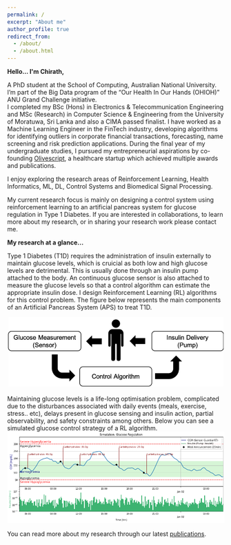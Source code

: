 ```yaml
---
permalink: /
excerpt: "About me"
author_profile: true
redirect_from: 
  - /about/
  - /about.html
---
```


**Hello... I'm Chirath,** 

A PhD student at the School of Computing, Australian National University. I’m part of the Big Data program of the “Our Health In Our Hands (OHIOH)” ANU Grand Challenge initiative. <br>I completed my BSc (Hons) in Electronics & Telecommunication Engineering and MSc (Research) in Computer Science & Engineering from the University of Moratuwa, Sri Lanka and also a CIMA passed finalist. I have worked as a Machine Learning Engineer in the FinTech industry, developing algorithms for identifying outliers in corporate financial transactions, forecasting, name screening and risk prediction applications. During the final year of my undergraduate studies, I pursued my entrepreneurial aspirations by co-founding [Olivescript](https://chirathyh.github.io/posts/olivescript/), a healthcare startup which achieved multiple awards and publications.

I enjoy exploring the research areas of Reinforcement Learning, Health Informatics, ML, DL, Control Systems and Biomedical Signal Processing.

My current research focus is mainly on designing a control system using reinforcement learning to an artificial pancreas system for glucose regulation in Type 1 Diabetes. If you are interested in collaborations, to learn more about my research, or in sharing your research work please contact me. 

**My research at a glance...**

Type 1 Diabetes (T1D) requires the administration of insulin externally to maintain glucose levels, which is cruicial as both low and high glucose levels are detrimental. This is usually done through an insulin pump attached to the body. An continuous glucose sensor is also attached to measure the glucose levels so that a control algorithm can estimate the appropriate insulin dose. I design Reinforcement Learning (RL) algorithms for this control problem. The figure below represents the main components of an Artificial Pancreas System (APS) to treat T1D. 

<center><img src='/images/sys.png' width="500" height="161"></center>
<br>
Maintaining glucose levels is a life-long optimisation problem, complicated due to the disturbances associated with daily events (meals, exercise, stress.. etc), delays present in glucose sensing and insulin action, partial observability, and safety constraints among others. Below you can see a simulated glucose control strategy of a RL algorithm.

<img src='/images/glucose.png'>

You can read more about my research through our latest [publications](https://chirathyh.github.io/publications/). 


<!-- I completed my BSc (Hons) in Electronics & Telecommunication Engineering from the University of Moratuwa, Sri Lanka, and a product of Ananda College, Colombo 10. I have diverse interest areas in research such as AI, Machine Learning, Biomedical Signal Processing, Financial Analytics and Data Science. I'm a CIMA passed finalist, and have been able to successfully combine my engineering and accounting knowledge to work on develop algorithms focusing on financial predictions and fraud analytics. 

I believe that there is great potential to apply AI towards healthcare which undoubtedly will add great value. My passion in this domain lead towards working on projects related to Biomedical Engineering and Machine Learning. I have worked on disease prediction applications focusing on the Photoplethysmography (PPG) signals of users and injury prediction applications using Electromyography (EMG) signals and IMU data. Detailed descriptions and findings of the projects can be accessed through the Portfolio section.  -->

<!-- My philosophy is to keep everything simple, and I love to read, write and play the guitar, Chess during my leisure time. My thoughts are expressed in the form of a Blog which can be accessed through the Thoughts section. My passion is to work on novel research areas, where my ultimate goal is to combine my Engineering & Entrepreneurial skills to ensure great value addition to the society. -->
